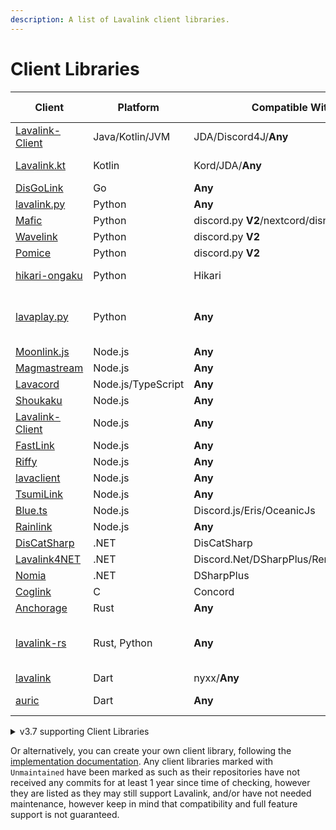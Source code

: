 ```yaml
---
description: A list of Lavalink client libraries.
---
```


# Client Libraries

| Client                                                              | Platform           | Compatible With                            | Additional Information             |
|---------------------------------------------------------------------|--------------------|--------------------------------------------|------------------------------------|
| [Lavalink-Client](https://github.com/lavalink-devs/Lavalink-Client) | Java/Kotlin/JVM    | JDA/Discord4J/**Any**                      | Uses reactor                       |
| [Lavalink.kt](https://github.com/DRSchlaubi/Lavalink.kt)            | Kotlin             | Kord/JDA/**Any**                           | Kotlin Coroutines                  |
| [DisGoLink](https://github.com/disgoorg/disgolink)                  | Go                 | **Any**                                    |                                    |
| [lavalink.py](https://github.com/devoxin/lavalink.py)               | Python             | **Any**                                    |                                    |
| [Mafic](https://github.com/ooliver1/mafic)                          | Python             | discord.py **V2**/nextcord/disnake/py-cord |                                    |
| [Wavelink](https://github.com/PythonistaGuild/Wavelink)             | Python             | discord.py **V2**                          | `Unmaintained`                     |
| [Pomice](https://github.com/cloudwithax/pomice)                     | Python             | discord.py **V2**                          |                                    |
| [hikari-ongaku](https://github.com/MPlatypus/hikari-ongaku)         | Python             | Hikari                                     | `asyncio`-based                    |
| [lavaplay.py](https://github.com/HazemMeqdad/lavaplay.py)           | Python             | **Any**                                    | `asyncio`-based libraries 1.0.13a+ |
| [Moonlink.js](https://github.com/1Lucas1apk/moonlink.js)            | Node.js            | **Any**                                    |                                    |
| [Magmastream](https://github.com/Blackfort-Hosting/magmastream)     | Node.js            | **Any**                                    |                                    |
| [Lavacord](https://github.com/lavacord/Lavacord)                    | Node.js/TypeScript | **Any**                                    |                                    |
| [Shoukaku](https://github.com/Deivu/Shoukaku)                       | Node.js            | **Any**                                    |                                    |
| [Lavalink-Client](https://github.com/tomato6966/Lavalink-Client)    | Node.js            | **Any**                                    |                                    |
| [FastLink](https://github.com/PerformanC/FastLink)                  | Node.js            | **Any**                                    |                                    |
| [Riffy](https://github.com/riffy-team/riffy)                        | Node.js            | **Any**                                    |                                    |
| [lavaclient](https://npmjs.com/lavaclient)                          | Node.js            | **Any**                                    | v5+                                |
| [TsumiLink](https://github.com/Fyphen1223/TsumiLink)                | Node.js            | **Any**                                    |                                    |
| [Blue.ts](https://github.com/ftrapture/blue.ts)                     | Node.js            | Discord.js/Eris/OceanicJs                  |                                    |
| [Rainlink](https://github.com/RainyXeon/Rainlink)                   | Node.js            | **Any**                                    |                                    |
| [DisCatSharp](https://github.com/Aiko-IT-Systems/DisCatSharp)       | .NET               | DisCatSharp                                | v10.4.2+                           |
| [Lavalink4NET](https://github.com/angelobreuer/Lavalink4NET)        | .NET               | Discord.Net/DSharpPlus/Remora/NetCord      | v4+                                |
| [Nomia](https://github.com/DHCPCD9/Nomia)                           | .NET               | DSharpPlus                                 |                                    |
| [Coglink](https://github.com/PerformanC/Coglink)                    | C                  | Concord                                    |                                    |
| [Anchorage](https://github.com/Deivu/Anchorage)                     | Rust               | **Any**                                    | `tokio`-based                      |
| [lavalink-rs](https://gitlab.com/vicky5124/lavalink-rs)             | Rust, Python       | **Any**                                    | `tokio`-based, `asyncio`-based     |
| [lavalink](https://github.com/nyxx-discord/nyxx_lavalink)           | Dart               | nyxx/**Any**                               |                                    |
| [auric](https://github.com/Auric-Team/auric)                        | Dart               | **Any**                                    | `discore`-based                    |
<details markdown="1">
<summary>v3.7 supporting Client Libraries</summary>

| Client                                                        | Platform | Compatible With                            | Additional Information             |
|---------------------------------------------------------------|----------|--------------------------------------------|------------------------------------|
| [Lavalink.kt](https://github.com/DRSchlaubi/lavalink.kt)      | Kotlin   | JDA/Kord/**Any**                           | Kotlin Coroutines                  |
| [lavaplay.py](https://github.com/HazemMeqdad/lavaplay.py)     | Python   | **Any\***                                  | `asyncio`-based libraries 1.0.12a> |
| [Mafic](https://github.com/ooliver1/mafic)                    | Python   | discord.py **V2**/nextcord/disnake/py-cord |                                    |
| [Wavelink](https://github.com/PythonistaGuild/Wavelink)       | Python   | discord.py **V2**                          | `Unmaintained`, Version >=2, <3    |
| [Pomice](https://github.com/cloudwithax/pomice)               | Python   | discord.py **V2**                          |                                    |
| [Lavacord](https://github.com/lavacord/lavacord)              | Node.js  | **Any**                                    | < v3                               |
| [Poru](https://github.com/parasop/poru)                       | Node.js  | **Any**                                    |                                    |
| [Shoukaku](https://github.com/Deivu/Shoukaku)                 | Node.js  | **Any**                                    |                                    |
| [Cosmicord.js](https://github.com/SudhanPlayz/Cosmicord.js)   | Node.js  | **Any**                                    |                                    |
| [DisCatSharp](https://github.com/Aiko-IT-Systems/DisCatSharp) | .NET     | DisCatSharp                                | Only prior v10.4.1                 |
| [Lavalink4NET](https://github.com/angelobreuer/Lavalink4NET)  | .NET     | Discord.Net/DSharpPlus                     | < v4                               |
| [DisGoLink](https://github.com/disgoorg/disgolink)            | Go       | **Any**                                    |                                    |

</details>

Or alternatively, you can create your own client library, following the [implementation documentation](api/index.md).
Any client libraries marked with `Unmaintained` have been marked as such as their repositories have not received any commits for at least 1 year since time of checking,
however they are listed as they may still support Lavalink, and/or have not needed maintenance, however keep in mind that compatibility and full feature support is not guaranteed.
